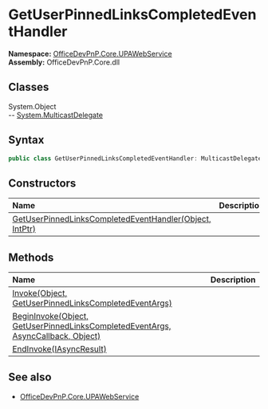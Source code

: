 # GetUserPinnedLinksCompletedEventHandler
  

**Namespace:** [OfficeDevPnP.Core.UPAWebService](OfficeDevPnP.Core.UPAWebService.md)  
**Assembly:** OfficeDevPnP.Core.dll  
## Classes
System.Object  
-- [System.MulticastDelegate](System.MulticastDelegate.md)
## Syntax
```C#
public class GetUserPinnedLinksCompletedEventHandler: MulticastDelegate
```
## Constructors
|**Name**|**Description**|
|:-----|:-----|
| [GetUserPinnedLinksCompletedEventHandler(Object, IntPtr)](GetUserPinnedLinksCompletedEventHandlerconstructor1details.md) | 
## Methods
|**Name**|**Description**|
|:-----|:-----|
| [Invoke(Object, GetUserPinnedLinksCompletedEventArgs)](GetUserPinnedLinksCompletedEventHandlerInvokeObjectGetUserPinnedLinksCompletedEventArgs.md) | 
| [BeginInvoke(Object, GetUserPinnedLinksCompletedEventArgs, AsyncCallback, Object)](GetUserPinnedLinksCompletedEventHandlerBeginInvokeObjectGetUserPinnedLinksCompletedEventArgsAsyncCallbackObject.md) | 
| [EndInvoke(IAsyncResult)](GetUserPinnedLinksCompletedEventHandlerEndInvokeIAsyncResult.md) | 
## See also
- [OfficeDevPnP.Core.UPAWebService](OfficeDevPnP.Core.UPAWebService.md)

